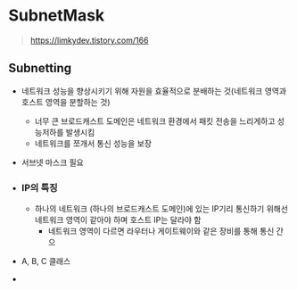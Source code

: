 # SubnetMask

> https://limkydev.tistory.com/166

## Subnetting

* 네트워크 성능을 향상시키기 위해 자원을 효율적으로 분배하는 것(네트워크 영역과 호스트 영역을 분할하는 것)
  * 너무 큰 브로드캐스트 도메인은 네트워크 환경에서 패킷 전송을 느리게하고 성능저하를 발생시킴
  * 네트워크를 쪼개서 통신 성능을 보장
* 서브넷 마스크 필요



* ### IP의 특징

  * 하나의 네트워크 (하나의 브로드캐스트 도메인)에 있는 IP기리 통신하기 위해선 네트워크 영역이 같아야 하며 호스트 IP는 달라야 함
    * 네트워크 영역이 다르면 라우터나 게이트웨이와 같은 장비를 통해 통신 간으

* A, B, C 클래스
* 

